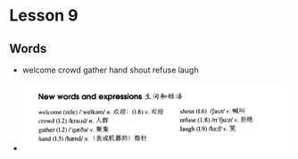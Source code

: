 # Lesson 9

## Words

- welcome crowd gather hand shout refuse laugh

- ![Words](../../Images/Part2/words-9.png)
